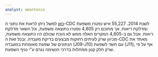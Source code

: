 ```yaml
---
analyst: amantonio
---
```


[כאן](http://www.cdc.gov/nchs/data/nvsr/nvsr60/nvsr60_04.pdf) למשל ניתן לראות את נתוני ה-CDC לשנת 2014. 55,227 איש נפטרו משפעת ומדלקת ריאות. אך מתוכם רק 4,605 נפטרו כתוצאה משפעת, וכל השאר מדלקת ריאות. אבל גם ב-4,605 המקרים האלה ממש לא הוכח שכולם היו כתוצאה משפעת, מכיוון שרק לעיתים רחוקות מבצעים בדיקת מעבדה. ובכל זאת ה-CDC מאחד את הנתונים של שפעת מאומתת במעבדה (J09-J10) עם חשד לשפעת (J11), אף על פי שרק חלק קטן ממחלות בדרכי הנשימה נגרם ע"י נגיף השפעת.
